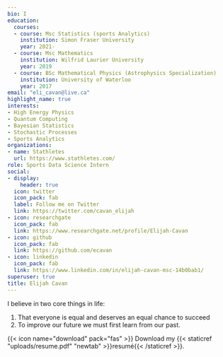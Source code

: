 ```yaml
---
bio: I
education:
  courses:
  - course: Msc Statistics (sports Analytics)
    institution: Simon Fraser University
    year: 2021-
  - course: Msc Mathematics
    institution: Wilfrid Laurier University
    year: 2019
  - course: BSc Mathematical Physics (Astrophysics Specialization)
    institution: University of Waterloo
    year: 2017
email: "eli_cavan@live.ca"
highlight_name: true
interests:
- High Energy Physics
- Quantum Computing
- Bayesian Statistics
- Stochastic Processes
- Sports Analytics
organizations:
- name: Stathletes
  url: https://www.stathletes.com/
role: Sports Data Science Intern
social:
- display:
    header: true
  icon: twitter
  icon_pack: fab
  label: Follow me on Twitter
  link: https://twitter.com/cavan_elijah
- icon: researchgate
  icon_pack: fab
  link: https://www.researchgate.net/profile/Elijah-Cavan
- icon: github
  icon_pack: fab
  link: https://github.com/ecavan
- icon: linkedin
  icon_pack: fab
  link: https://www.linkedin.com/in/elijah-cavan-msc-14b0bab1/
superuser: true
title: Elijah Cavan
---
```


I believe in two core things in life: 
1. That everyone is equal and deserves an equal chance to succeed                  
2. To improve our future we must first learn from our past.

{{< icon name="download" pack="fas" >}} Download my {{< staticref "uploads/resume.pdf" "newtab" >}}resumé{{< /staticref >}}.


